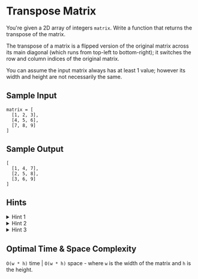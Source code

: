 # Transpose Matrix

You're given a 2D array of integers `matrix`. Write a function that returns the transpose of the matrix.

The transpose of a matrix is a flipped version of the original matrix across its main diagonal (which runs from top-left to bottom-right); it switches the row and column indices of the original matrix.

You can assume the input matrix always has at least 1 value; however its width and height are not necessarily the same.

## Sample Input

```plaintext
matrix = [
  [1, 2, 3],
  [4, 5, 6],
  [7, 8, 9]
]
```

## Sample Output

```plaintext
[
  [1, 4, 7],
  [2, 5, 8],
  [3, 6, 9]
]
```

## Hints

<details>
<summary>Hint 1</summary>

The row and column indices of each entry in the matrix should be flipped. For example, the value at `matrix[1][2]` will be at `matrix[2][1]` in the transpose of the matrix.

</details>

<details>
<summary>Hint 2</summary>

Each column in the matrix should be become a row in the transpose of the matrix. Each row in the matrix should become a column in the transpose of the matrix.

</details>

<details>
<summary>Hint 3</summary>

TTry iterating one column at a time, and with each column, create a row of the values to add to the transpose of the matrix.

</details>

## Optimal Time & Space Complexity

`O(w * h)` time | `O(w * h)` space - where `w` is the width of the matrix and `h` is the height.
